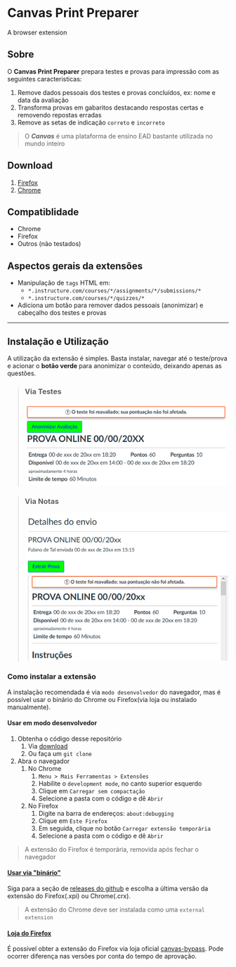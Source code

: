 # Canvas Print Preparer 
A browser extension

## Sobre

O **Canvas Print Preparer** prepara testes e provas para impressão com as seguintes caracteristicas:
1. Remove dados pessoais dos testes e provas concluídos, ex: nome e data da avaliação
1. Transforma provas em gabaritos destacando respostas certas e removendo repostas erradas
1. Remove as setas de indicação `correto` e `incorreto`

> O ***Canvas*** é uma plataforma de ensino EAD bastante utilizada no mundo inteiro

## Download
1. [Firefox](https://addons.mozilla.org/pt-BR/firefox/addon/canvas-bypass/)
2. [Chrome](https://github.com/println/chrome-extension-bypass#como-instalar-a-extens%C3%A3o) 

## Compatiblidade
* Chrome
* Firefox
* Outros (não testados) 

## Aspectos gerais da extensões

* Manipulação de `tags` HTML em:
  * `*.instructure.com/courses/*/assignments/*/submissions/*`
  * `*.instructure.com/courses/*/quizzes/*`
* Adiciona um botão para remover dados pessoais (anonimizar) e cabeçalho dos testes e provas

***
## Instalação e Utilização

A utilização da extensão é simples. Basta instalar, navegar até o teste/prova e acionar o **botão verde** para anonimizar o conteúdo, deixando apenas as questões.

> ### Via Testes
> ![Via Testes/Provas](https://raw.githubusercontent.com/println/chrome-extension-bypass/master/.doc/via-testes.png)

> ### Via Notas
> ![Via Notas](https://raw.githubusercontent.com/println/chrome-extension-bypass/master/.doc/via-notas.png)

### Como instalar a extensão
A instalação recomendada é via `modo desenvolvedor` do navegador, mas é possível usar o binário do Chrome ou Firefox(via loja ou instalado manualmente).

#### Usar em modo desenvolvedor
1. Obtenha o código desse repositório
   1. Via [download](https://github.com/println/chrome-extension-bypass/archive/refs/heads/master.zip) 
   2. Ou faça um `git clone` 
2. Abra o navegador
   1. No Chrome
      1. `Menu > Mais Ferramentas > Extensões`
      2. Habilite o `development mode`, no canto superior esquerdo
      3. Clique em `Carregar sem compactação`
      4. Selecione a pasta com o código e dê `Abrir`
   2. No Firefox
      1. Digite na barra de endereços: `about:debugging`
      2. Clique em `Este Firefox`
      3. Em seguida, clique no botão `Carregar extensão temporária`
      4. Selecione a pasta com o código e dê `Abrir`

> A extensão do Firefox é temporária, removida após fechar o navegador 

#### [Usar via "binário"](https://github.com/println/chrome-extension-bypass/releases)
Siga para a seção de [releases do github](https://github.com/println/chrome-extension-bypass/releases) e escolha a última versão da extensão do Firefox(.xpi) ou Chrome(.crx).

> A extensão do Chrome deve ser instalada como uma `external extension`

#### [Loja do Firefox](https://addons.mozilla.org/pt-BR/firefox/addon/canvas-bypass/)
É possível obter a extensão do Firefox via loja oficial [canvas-bypass](https://addons.mozilla.org/pt-BR/firefox/addon/canvas-bypass/). Pode ocorrer diferença nas versões por conta do tempo de aprovação.

